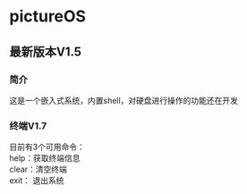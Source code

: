 # pictureOS

## 最新版本V1.5

### 简介

这是一个嵌入式系统，内置shell，对硬盘进行操作的功能还在开发

### 终端V1.7

目前有3个可用命令：\
help：获取终端信息\
clear：清空终端\
exit： 退出系统
